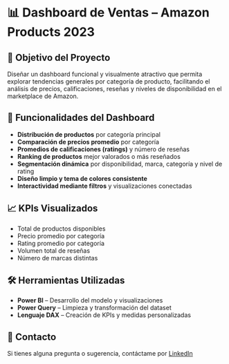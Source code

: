 # 📊 Dashboard de Ventas – Amazon Products 2023
<!--
![Vista previa del dashboard]()

**Visualización interactiva desarrollada en Power BI para analizar datos de ventas de productos en Amazon durante el año 2023.**

## 🌐 Ver en línea

### 🔗 [Accede al dashboard interactivo](#)
-->
## 🎯 Objetivo del Proyecto

Diseñar un dashboard funcional y visualmente atractivo que permita explorar tendencias generales por categoría de producto, facilitando el análisis de precios, calificaciones, reseñas y niveles de disponibilidad en el marketplace de Amazon.

## 🧩 Funcionalidades del Dashboard

- **Distribución de productos** por categoría principal
- **Comparación de precios promedio** por categoría
- **Promedios de calificaciones (ratings)** y número de reseñas
- **Ranking de productos** mejor valorados o más reseñados
- **Segmentación dinámica** por disponibilidad, marca, categoría y nivel de rating
- **Diseño limpio y tema de colores consistente**
- **Interactividad mediante filtros** y visualizaciones conectadas

## 📈 KPIs Visualizados

- Total de productos disponibles
- Precio promedio por categoría
- Rating promedio por categoría
- Volumen total de reseñas
- Número de marcas distintas
<!--
## 🗂️ Modelo de Datos

El análisis se realiza a partir de un único dataset (`Amazon-Products.csv`), que incluye variables como:

- `product_category`: categoría principal
- `brand`: marca del producto
- `price`, `rating`, `review_count`
- `availability`: disponibilidad
-->
## 🛠️ Herramientas Utilizadas

- **Power BI** – Desarrollo del modelo y visualizaciones
- **Power Query** – Limpieza y transformación del dataset
- **Lenguaje DAX** – Creación de KPIs y medidas personalizadas

## 📩 Contacto

Si tienes alguna pregunta o sugerencia, contáctame por [LinkedIn](https://linkedin.com/in/roberto-eustaquio/)
